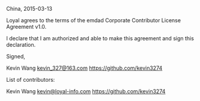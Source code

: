 China, 2015-03-13

Loyal agrees to the terms of the emdad Corporate Contributor License
Agreement v1.0.

I declare that I am authorized and able to make this agreement and sign this
declaration.

Signed,

Kevin Wang kevin_327@163.com https://github.com/kevin3274

List of contributors:

Kevin Wang kevin@loyal-info.com https://github.com/kevin3274
